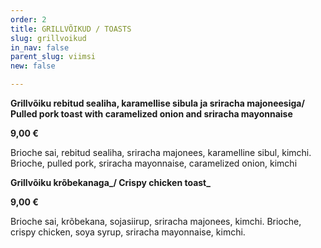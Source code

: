 ```yaml
---
order: 2
title: GRILLVÕIKUD / TOASTS
slug: grillvoikud
in_nav: false
parent_slug: viimsi
new: false

---
```

**Grillvõiku rebitud sealiha, karamellise sibula ja sriracha majoneesiga/ Pulled pork toast with caramelized onion and sriracha mayonnaise**

**9,00 €**

<span class="koostis">Brioche sai, rebitud sealiha, sriracha majonees, karamelline sibul, kimchi. Brioche, pulled pork, sriracha mayonnaise, caramelized onion, kimchi

<span class="spicy"></span>

**Grillvõiku krõbekanaga_/ Crispy chicken toast_**

**9,00 €**

<span class="koostis"> Brioche sai, krõbekana, sojasiirup, sriracha majonees, kimchi. Brioche, crispy chicken, soya syrup, sriracha mayonnaise, kimchi.

<span class="spicy"></span>
